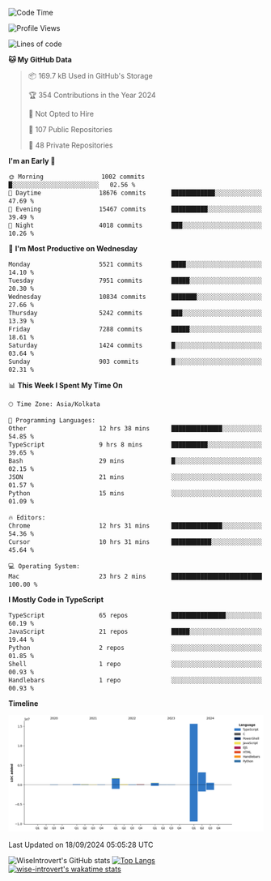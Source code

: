 <!--START_SECTION:waka-->
![Code Time](http://img.shields.io/badge/Code%20Time-1%2C616%20hrs%209%20mins-blue)

![Profile Views](http://img.shields.io/badge/Profile%20Views-0-blue)

![Lines of code](https://img.shields.io/badge/From%20Hello%20World%20I%27ve%20Written-22.1%20million%20lines%20of%20code-blue)

**🐱 My GitHub Data** 

> 📦 169.7 kB Used in GitHub's Storage 
 > 
> 🏆 354 Contributions in the Year 2024
 > 
> 🚫 Not Opted to Hire
 > 
> 📜 107 Public Repositories 
 > 
> 🔑 48 Private Repositories 
 > 
**I'm an Early 🐤** 

```text
🌞 Morning                1002 commits        █░░░░░░░░░░░░░░░░░░░░░░░░   02.56 % 
🌆 Daytime                18676 commits       ████████████░░░░░░░░░░░░░   47.69 % 
🌃 Evening                15467 commits       ██████████░░░░░░░░░░░░░░░   39.49 % 
🌙 Night                  4018 commits        ███░░░░░░░░░░░░░░░░░░░░░░   10.26 % 
```
📅 **I'm Most Productive on Wednesday** 

```text
Monday                   5521 commits        ████░░░░░░░░░░░░░░░░░░░░░   14.10 % 
Tuesday                  7951 commits        █████░░░░░░░░░░░░░░░░░░░░   20.30 % 
Wednesday                10834 commits       ███████░░░░░░░░░░░░░░░░░░   27.66 % 
Thursday                 5242 commits        ███░░░░░░░░░░░░░░░░░░░░░░   13.39 % 
Friday                   7288 commits        █████░░░░░░░░░░░░░░░░░░░░   18.61 % 
Saturday                 1424 commits        █░░░░░░░░░░░░░░░░░░░░░░░░   03.64 % 
Sunday                   903 commits         █░░░░░░░░░░░░░░░░░░░░░░░░   02.31 % 
```


📊 **This Week I Spent My Time On** 

```text
🕑︎ Time Zone: Asia/Kolkata

💬 Programming Languages: 
Other                    12 hrs 38 mins      ██████████████░░░░░░░░░░░   54.85 % 
TypeScript               9 hrs 8 mins        ██████████░░░░░░░░░░░░░░░   39.65 % 
Bash                     29 mins             █░░░░░░░░░░░░░░░░░░░░░░░░   02.15 % 
JSON                     21 mins             ░░░░░░░░░░░░░░░░░░░░░░░░░   01.57 % 
Python                   15 mins             ░░░░░░░░░░░░░░░░░░░░░░░░░   01.09 % 

🔥 Editors: 
Chrome                   12 hrs 31 mins      ██████████████░░░░░░░░░░░   54.36 % 
Cursor                   10 hrs 31 mins      ███████████░░░░░░░░░░░░░░   45.64 % 

💻 Operating System: 
Mac                      23 hrs 2 mins       █████████████████████████   100.00 % 
```

**I Mostly Code in TypeScript** 

```text
TypeScript               65 repos            ███████████████░░░░░░░░░░   60.19 % 
JavaScript               21 repos            █████░░░░░░░░░░░░░░░░░░░░   19.44 % 
Python                   2 repos             ░░░░░░░░░░░░░░░░░░░░░░░░░   01.85 % 
Shell                    1 repo              ░░░░░░░░░░░░░░░░░░░░░░░░░   00.93 % 
Handlebars               1 repo              ░░░░░░░░░░░░░░░░░░░░░░░░░   00.93 % 
```



**Timeline**

![Lines of Code chart](https://raw.githubusercontent.com/wise-introvert/wise-introvert/master/assets/bar_graph.png)


 Last Updated on 18/09/2024 05:05:28 UTC
<!--END_SECTION:waka-->

![WiseIntrovert's GitHub stats](https://github-readme-stats.vercel.app/api?username=wise-introvert&count_private=true&show_icons=true)
[![Top Langs](https://github-readme-stats.vercel.app/api/top-langs/?username=wise-introvert&langs_count=10)](https://github.com/anuraghazra/github-readme-stats)
[![wise-introvert's wakatime stats](https://github-readme-stats.vercel.app/api/wakatime?username=wiseintrovert)](https://github.com/anuraghazra/github-readme-stats)
